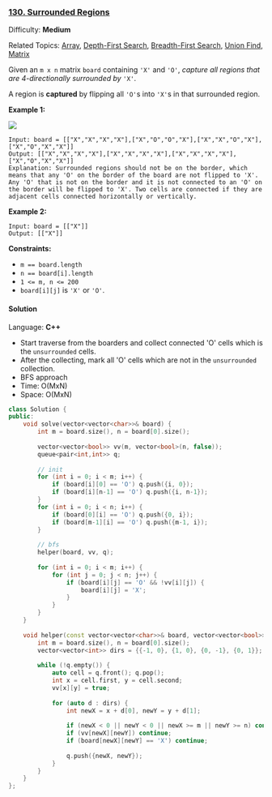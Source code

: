 ### [130\. Surrounded Regions](https://leetcode.com/problems/surrounded-regions/)

Difficulty: **Medium**

Related Topics: [Array](https://leetcode.com/tag/array/), [Depth-First Search](https://leetcode.com/tag/depth-first-search/), [Breadth-First Search](https://leetcode.com/tag/breadth-first-search/), [Union Find](https://leetcode.com/tag/union-find/), [Matrix](https://leetcode.com/tag/matrix/)


Given an `m x n` matrix `board` containing `'X'` and `'O'`, _capture all regions that are 4-directionally surrounded by_ `'X'`.

A region is **captured** by flipping all `'O'`s into `'X'`s in that surrounded region.

**Example 1:**

![](https://assets.leetcode.com/uploads/2021/02/19/xogrid.jpg)

```
Input: board = [["X","X","X","X"],["X","O","O","X"],["X","X","O","X"],["X","O","X","X"]]
Output: [["X","X","X","X"],["X","X","X","X"],["X","X","X","X"],["X","O","X","X"]]
Explanation: Surrounded regions should not be on the border, which means that any 'O' on the border of the board are not flipped to 'X'. Any 'O' that is not on the border and it is not connected to an 'O' on the border will be flipped to 'X'. Two cells are connected if they are adjacent cells connected horizontally or vertically.
```

**Example 2:**

```
Input: board = [["X"]]
Output: [["X"]]
```

**Constraints:**

*   `m == board.length`
*   `n == board[i].length`
*   `1 <= m, n <= 200`
*   `board[i][j]` is `'X'` or `'O'`.


#### Solution

Language: **C++**

* Start traverse from the boarders and collect connected 'O' cells which is the `unsurrounded` cells.
* After the collecting, mark all 'O' cells which are not in the `unsurrounded` collection.
* BFS approach
* Time: O(MxN)
* Space: O(MxN)

```c++
class Solution {
public:
    void solve(vector<vector<char>>& board) {
        int m = board.size(), n = board[0].size();
        
        vector<vector<bool>> vv(m, vector<bool>(n, false));
        queue<pair<int,int>> q;
        
        // init
        for (int i = 0; i < m; i++) {
            if (board[i][0] == 'O') q.push({i, 0});
            if (board[i][n-1] == 'O') q.push({i, n-1});
        }
        for (int i = 0; i < n; i++) {
            if (board[0][i] == 'O') q.push({0, i});
            if (board[m-1][i] == 'O') q.push({m-1, i});
        }
        
        // bfs
        helper(board, vv, q);
        
        for (int i = 0; i < m; i++) {
            for (int j = 0; j < n; j++) {
                if (board[i][j] == 'O' && !vv[i][j]) {
                    board[i][j] = 'X';
                }
            }
        }        
    }
    
    void helper(const vector<vector<char>>& board, vector<vector<bool>> &vv, queue<pair<int,int>> &q) {
        int m = board.size(), n = board[0].size();
        vector<vector<int>> dirs = {{-1, 0}, {1, 0}, {0, -1}, {0, 1}};
        
        while (!q.empty()) {
            auto cell = q.front(); q.pop();
            int x = cell.first, y = cell.second;
            vv[x][y] = true;
            
            for (auto d : dirs) {
                int newX = x + d[0], newY = y + d[1];
                
                if (newX < 0 || newY < 0 || newX >= m || newY >= n) continue;
                if (vv[newX][newY]) continue;
                if (board[newX][newY] == 'X') continue;
                
                q.push({newX, newY});
            }
        }
    }
};
```